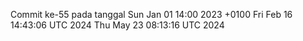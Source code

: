 Commit ke-55 pada tanggal Sun Jan 01 14:00 2023 +0100
Fri Feb 16 14:43:06 UTC 2024
Thu May 23 08:13:16 UTC 2024
